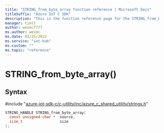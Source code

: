 ```yaml
---                             
title: "STRING_from_byte_array function reference | Microsoft Docs" 
titleSuffix: "Azure IoT C SDK"            
description: "This is the function reference page for the STRING_from_byte_array() function in the Azure IoT C SDK. This SDK is used with Azure IoT Hub and Azure IoT Hub Device Provisioning Service"            
manager: timlt                 
author: wesmc7777              
ms.author: wesmc               
ms.date: 03/25/2022                    
ms.service: "iot-hub"             
ms.custom: ""                
ms.topic: "reference"        
---                            
```


# STRING_from_byte_array()

## Syntax

\#include "[azure-iot-sdk-c/c-utility/inc/azure_c_shared_utility/strings.h](../strings-h.md)"  
```C
STRING_HANDLE STRING_from_byte_array(
  const unsigned char *  source,
  size_t                 size
);
```

